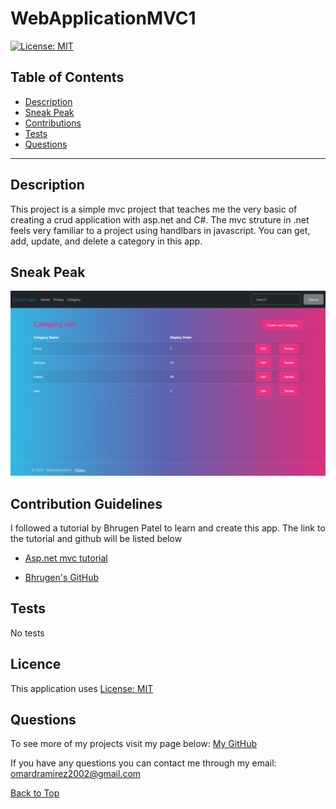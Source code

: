 # WebApplicationMVC1
[![License: MIT](https://img.shields.io/badge/License-MIT-yellow.svg)](https://opensource.org/licenses/MIT)

## Table of Contents
 
* [Description](#Description "Goto Description")
* [Sneak Peak](#Sneak_Peak "Goto Sneak Peak")
* [Contributions](#Contributions "Goto Contributions")
* [Tests](#Tests "Goto Tests")
* [Questions](#Questions "Goto Questions")
- - - -


## Description

This project is a simple mvc project that teaches me the very basic of creating a crud application with asp.net and C#. The mvc struture in .net feels very familiar to a project using handlbars in javascript. You can get, add, update, and delete a category in this app.


## Sneak Peak

![picture of website](./WebApplication1/wwwroot/pictures/MainPage.png)
<br>

## Contribution Guidelines

I followed a tutorial by Bhrugen Patel to learn and create this app. The link to the tutorial and github will be listed below

* [Asp.net mvc tutorial](https://www.youtube.com/watch?v=hZ1DASYd9rk&t=6258s)

* [Bhrugen's GitHub](https://github.com/bhrugen)



## Tests

No tests


## Licence

This application uses [License: MIT](https://opensource.org/licenses/MIT)


## Questions

To see more of my projects visit my page below:
[My GitHub](https://github.com/BossyLemon0)

If you have any questions you can contact me through my email:
omardramirez2002@gmail.com

[Back to Top](#WebApplicationMVC1 "Goto top")

